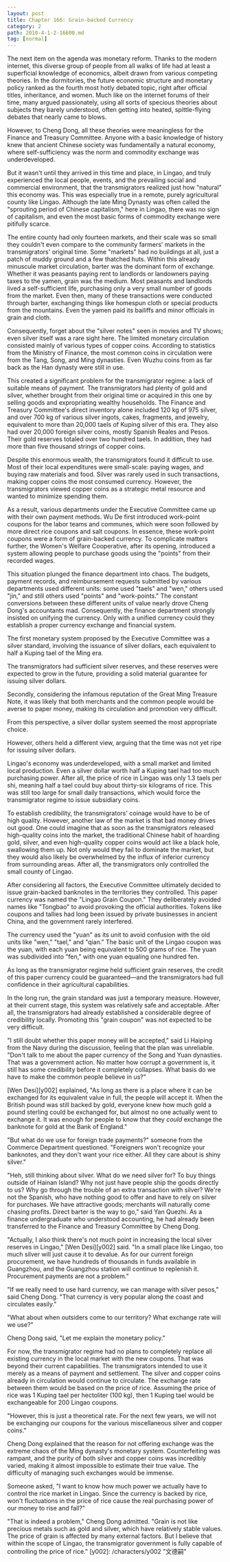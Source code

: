 ```yaml
---
layout: post
title: Chapter 166: Grain-backed Currency
category: 2
path: 2010-4-1-2-16600.md
tag: [normal]
---
```


The next item on the agenda was monetary reform. Thanks to the modern internet, this diverse group of people from all walks of life had at least a superficial knowledge of economics, albeit drawn from various competing theories. In the dormitories, the future economic structure and monetary policy ranked as the fourth most hotly debated topic, right after official titles, inheritance, and women. Much like on the internet forums of their time, many argued passionately, using all sorts of specious theories about subjects they barely understood, often getting into heated, spittle-flying debates that nearly came to blows.

However, to Cheng Dong, all these theories were meaningless for the Finance and Treasury Committee. Anyone with a basic knowledge of history knew that ancient Chinese society was fundamentally a natural economy, where self-sufficiency was the norm and commodity exchange was underdeveloped.

But it wasn't until they arrived in this time and place, in Lingao, and truly experienced the local people, events, and the prevailing social and commercial environment, that the transmigrators realized just how "natural" this economy was. This was especially true in a remote, purely agricultural county like Lingao. Although the late Ming Dynasty was often called the "sprouting period of Chinese capitalism," here in Lingao, there was no sign of capitalism, and even the most basic forms of commodity exchange were pitifully scarce.

The entire county had only fourteen markets, and their scale was so small they couldn't even compare to the community farmers' markets in the transmigrators' original time. Some "markets" had no buildings at all, just a patch of muddy ground and a few thatched huts. Within this already minuscule market circulation, barter was the dominant form of exchange. Whether it was peasants paying rent to landlords or landowners paying taxes to the yamen, grain was the medium. Most peasants and landlords lived a self-sufficient life, purchasing only a very small number of goods from the market. Even then, many of these transactions were conducted through barter, exchanging things like homespun cloth or special products from the mountains. Even the yamen paid its bailiffs and minor officials in grain and cloth.

Consequently, forget about the "silver notes" seen in movies and TV shows; even silver itself was a rare sight here. The limited monetary circulation consisted mainly of various types of copper coins. According to statistics from the Ministry of Finance, the most common coins in circulation were from the Tang, Song, and Ming dynasties. Even Wuzhu coins from as far back as the Han dynasty were still in use.

This created a significant problem for the transmigrator regime: a lack of suitable means of payment. The transmigrators had plenty of gold and silver, whether brought from their original time or acquired in this one by selling goods and expropriating wealthy households. The Finance and Treasury Committee's direct inventory alone included 120 kg of 975 silver, and over 700 kg of various silver ingots, cakes, fragments, and jewelry, equivalent to more than 20,000 taels of Kuping silver of this era. They also had over 20,000 foreign silver coins, mostly Spanish Reales and Pesos. Their gold reserves totaled over two hundred taels. In addition, they had more than five thousand strings of copper coins.

Despite this enormous wealth, the transmigrators found it difficult to use. Most of their local expenditures were small-scale: paying wages, and buying raw materials and food. Silver was rarely used in such transactions, making copper coins the most consumed currency. However, the transmigrators viewed copper coins as a strategic metal resource and wanted to minimize spending them.

As a result, various departments under the Executive Committee came up with their own payment methods. Wu De first introduced work-point coupons for the labor teams and communes, which were soon followed by more direct rice coupons and salt coupons. In essence, these work-point coupons were a form of grain-backed currency. To complicate matters further, the Women's Welfare Cooperative, after its opening, introduced a system allowing people to purchase goods using the "points" from their recorded wages.

This situation plunged the finance department into chaos. The budgets, payment records, and reimbursement requests submitted by various departments used different units: some used "taels" and "wen," others used "jin," and still others used "points" and "work-points." The constant conversions between these different units of value nearly drove Cheng Dong's accountants mad. Consequently, the finance department strongly insisted on unifying the currency. Only with a unified currency could they establish a proper currency exchange and financial system.

The first monetary system proposed by the Executive Committee was a silver standard, involving the issuance of silver dollars, each equivalent to half a Kuping tael of the Ming era.

The transmigrators had sufficient silver reserves, and these reserves were expected to grow in the future, providing a solid material guarantee for issuing silver dollars.

Secondly, considering the infamous reputation of the Great Ming Treasure Note, it was likely that both merchants and the common people would be averse to paper money, making its circulation and promotion very difficult.

From this perspective, a silver dollar system seemed the most appropriate choice.

However, others held a different view, arguing that the time was not yet ripe for issuing silver dollars.

Lingao's economy was underdeveloped, with a small market and limited local production. Even a silver dollar worth half a Kuping tael had too much purchasing power. After all, the price of rice in Lingao was only 1.3 taels per shi, meaning half a tael could buy about thirty-six kilograms of rice. This was still too large for small daily transactions, which would force the transmigrator regime to issue subsidiary coins.

To establish credibility, the transmigrators' coinage would have to be of high quality. However, another law of the market is that bad money drives out good. One could imagine that as soon as the transmigrators released high-quality coins into the market, the traditional Chinese habit of hoarding gold, silver, and even high-quality copper coins would act like a black hole, swallowing them up. Not only would they fail to dominate the market, but they would also likely be overwhelmed by the influx of inferior currency from surrounding areas. After all, the transmigrators only controlled the small county of Lingao.

After considering all factors, the Executive Committee ultimately decided to issue grain-backed banknotes in the territories they controlled. This paper currency was named the "Lingao Grain Coupon." They deliberately avoided names like "Tongbao" to avoid provoking the official authorities. Tokens like coupons and tallies had long been issued by private businesses in ancient China, and the government rarely interfered.

The currency used the "yuan" as its unit to avoid confusion with the old units like "wen," "tael," and "qian." The basic unit of the Lingao coupon was the yuan, with each yuan being equivalent to 500 grams of rice. The yuan was subdivided into "fen," with one yuan equaling one hundred fen.

As long as the transmigrator regime held sufficient grain reserves, the credit of this paper currency could be guaranteed—and the transmigrators had full confidence in their agricultural capabilities.

In the long run, the grain standard was just a temporary measure. However, at their current stage, this system was relatively safe and acceptable. After all, the transmigrators had already established a considerable degree of credibility locally. Promoting this "grain coupon" was not expected to be very difficult.

"I still doubt whether this paper money will be accepted," said Li Haiping from the Navy during the discussion, feeling that the plan was unreliable. "Don't talk to me about the paper currency of the Song and Yuan dynasties. That was a government action. No matter how corrupt a government is, it still has some credibility before it completely collapses. What basis do we have to make the common people believe in us?"

[Wen Desi][y002] explained, "As long as there is a place where it can be exchanged for its equivalent value in full, the people will accept it. When the British pound was still backed by gold, everyone knew how much gold a pound sterling could be exchanged for, but almost no one actually went to exchange it. It was enough for people to know that they *could* exchange the banknote for gold at the Bank of England."

"But what do we use for foreign trade payments?" someone from the Commerce Department questioned. "Foreigners won't recognize your banknotes, and they don't want your rice either. All they care about is shiny silver."

"Heh, still thinking about silver. What do we need silver for? To buy things outside of Hainan Island? Why not just have people ship the goods directly to us? Why go through the trouble of an extra transaction with silver? We're not the Spanish, who have nothing good to offer and have to rely on silver for purchases. We have attractive goods; merchants will naturally come chasing profits. Direct barter is the way to go," said Yan Quezhi. As a finance undergraduate who understood accounting, he had already been transferred to the Finance and Treasury Committee by Cheng Dong.

"Actually, I also think there's not much point in increasing the local silver reserves in Lingao," [Wen Desi][y002] said. "In a small place like Lingao, too much silver will just cause it to devalue. As for our current foreign procurement, we have hundreds of thousands in funds available in Guangzhou, and the Guangzhou station will continue to replenish it. Procurement payments are not a problem."

"If we really need to use hard currency, we can manage with silver pesos," said Cheng Dong. "That currency is very popular along the coast and circulates easily."

"What about when outsiders come to our territory? What exchange rate will we use?"

Cheng Dong said, "Let me explain the monetary policy."

For now, the transmigrator regime had no plans to completely replace all existing currency in the local market with the new coupons. That was beyond their current capabilities. The transmigrators intended to use it merely as a means of payment and settlement. The silver and copper coins already in circulation would continue to circulate. The exchange rate between them would be based on the price of rice. Assuming the price of rice was 1 Kuping tael per hectoliter (100 kg), then 1 Kuping tael would be exchangeable for 200 Lingao coupons.

"However, this is just a theoretical rate. For the next few years, we will not be exchanging our coupons for the various miscellaneous silver and copper coins."

Cheng Dong explained that the reason for not offering exchange was the extreme chaos of the Ming dynasty's monetary system. Counterfeiting was rampant, and the purity of both silver and copper coins was incredibly varied, making it almost impossible to estimate their true value. The difficulty of managing such exchanges would be immense.

Someone asked, "I want to know how much power we actually have to control the rice market in Lingao. Since the currency is backed by rice, won't fluctuations in the price of rice cause the real purchasing power of our money to rise and fall?"

"That is indeed a problem," Cheng Dong admitted. "Grain is not like precious metals such as gold and silver, which have relatively stable values. The price of grain is affected by many external factors. But I believe that within the scope of Lingao, the transmigrator government is fully capable of controlling the price of rice."
[y002]: /characters/y002 "文德嗣"